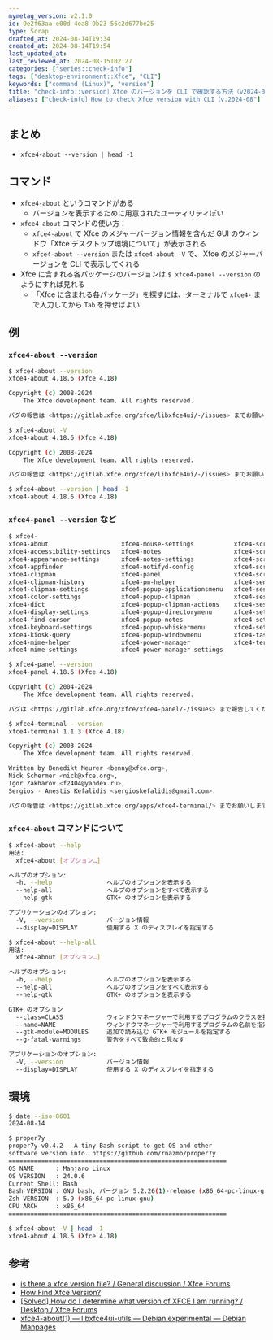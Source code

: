 ```yaml
---
mymetag_version: v2.1.0
id: 9e2f63aa-e00d-4ea8-9b23-56c2d677be25
type: Scrap
drafted_at: 2024-08-14T19:34
created_at: 2024-08-14T19:54
last_updated_at:
last_reviewed_at: 2024-08-15T02:27
categories: ["series::check-info"]
tags: ["desktop-environment::Xfce", "CLI"]
keywords: ["command (Linux)", "version"]
title: "check-info::version］Xfce のバージョンを CLI で確認する方法（v2024-08"
aliases: ["check-info］How to check Xfce version with CLI（v.2024-08"]
---
```


## まとめ

- `xfce4-about --version | head -1`

## コマンド

- `xfce4-about` というコマンドがある
    - バージョンを表示するために用意されたユーティリティぽい
- `xfce4-about` コマンドの使い方：
    - `xfce4-about` で Xfce のメジャーバージョン情報を含んだ GUI のウィンドウ「Xfce デスクトップ環境について」が表示される
    - `xfce4-about --version` または `xfce4-about -V` で、 Xfce のメジャーバージョンを CLI で表示してくれる
- Xfce に含まれる各パッケージのバージョンは `$ xfce4-panel --version` のようにすれば見れる 
    - 「Xfce に含まれる各パッケージ」を探すには、ターミナルで `xfce4-` まで入力してから `Tab` を押せばよい

## 例

### `xfce4-about --version`

```bash
$ xfce4-about --version
xfce4-about 4.18.6 (Xfce 4.18)

Copyright (c) 2008-2024
	The Xfce development team. All rights reserved.

バグの報告は <https://gitlab.xfce.org/xfce/libxfce4ui/-/issues> までお願いします

$ xfce4-about -V
xfce4-about 4.18.6 (Xfce 4.18)

Copyright (c) 2008-2024
	The Xfce development team. All rights reserved.

バグの報告は <https://gitlab.xfce.org/xfce/libxfce4ui/-/issues> までお願いします。

$ xfce4-about --version | head -1
xfce4-about 4.18.6 (Xfce 4.18)
```

### `xfce4-panel --version` など

```bash
$ xfce4-
xfce4-about                    xfce4-mouse-settings           xfce4-screensaver
xfce4-accessibility-settings   xfce4-notes                    xfce4-screensaver-command
xfce4-appearance-settings      xfce4-notes-settings           xfce4-screensaver-configure
xfce4-appfinder                xfce4-notifyd-config           xfce4-screensaver-preferences
xfce4-clipman                  xfce4-panel                    xfce4-screenshooter
xfce4-clipman-history          xfce4-pm-helper                xfce4-sensors
xfce4-clipman-settings         xfce4-popup-applicationsmenu   xfce4-session
xfce4-color-settings           xfce4-popup-clipman            xfce4-session-logout
xfce4-dict                     xfce4-popup-clipman-actions    xfce4-session-settings
xfce4-display-settings         xfce4-popup-directorymenu      xfce4-set-wallpaper
xfce4-find-cursor              xfce4-popup-notes              xfce4-settings-editor
xfce4-keyboard-settings        xfce4-popup-whiskermenu        xfce4-settings-manager
xfce4-kiosk-query              xfce4-popup-windowmenu         xfce4-taskmanager
xfce4-mime-helper              xfce4-power-manager            xfce4-terminal
xfce4-mime-settings            xfce4-power-manager-settings

$ xfce4-panel --version
xfce4-panel 4.18.6 (Xfce 4.18)

Copyright (c) 2004-2024
	The Xfce development team. All rights reserved.

バグは <https://gitlab.xfce.org/xfce/xfce4-panel/-/issues> まで報告してください。

$ xfce4-terminal --version
xfce4-terminal 1.1.3 (Xfce 4.18)

Copyright (c) 2003-2024
	The Xfce development team. All rights reserved.

Written by Benedikt Meurer <benny@xfce.org>,
Nick Schermer <nick@xfce.org>,
Igor Zakharov <f2404@yandex.ru>,
Sergios - Anestis Kefalidis <sergioskefalidis@gmail.com>.

バグの報告は <https://gitlab.xfce.org/apps/xfce4-terminal/> までお願いします。
```

### `xfce4-about` コマンドについて

```bash
$ xfce4-about --help
用法:
  xfce4-about [オプション…]

ヘルプのオプション:
  -h, --help               ヘルプのオプションを表示する
  --help-all               ヘルプのオプションをすべて表示する
  --help-gtk               GTK+ のオプションを表示する

アプリケーションのオプション:
  -V, --version            バージョン情報
  --display=DISPLAY        使用する X のディスプレイを指定する

$ xfce4-about --help-all
用法:
  xfce4-about [オプション…]

ヘルプのオプション:
  -h, --help               ヘルプのオプションを表示する
  --help-all               ヘルプのオプションをすべて表示する
  --help-gtk               GTK+ のオプションを表示する

GTK+ のオプション
  --class=CLASS            ウィンドウマネージャーで利用するプログラムのクラスを指定する
  --name=NAME              ウィンドウマネージャーで利用するプログラムの名前を指定する
  --gtk-module=MODULES     追加で読み込む GTK+ モジュールを指定する
  --g-fatal-warnings       警告をすべて致命的と見なす

アプリケーションのオプション:
  -V, --version            バージョン情報
  --display=DISPLAY        使用する X のディスプレイを指定する
```

## 環境

```bash
$ date --iso-8601
2024-08-14

$ proper7y
proper7y v0.4.2 - A tiny Bash script to get OS and other
software version info. https://github.com/rnazmo/proper7y
============================================================
OS NAME      : Manjaro Linux
OS VERSION   : 24.0.6
Current Shell: Bash
Bash VERSION : GNU bash, バージョン 5.2.26(1)-release (x86_64-pc-linux-gnu)
Zsh VERSION  : 5.9 (x86_64-pc-linux-gnu)
CPU ARCH     : x86_64
============================================================

$ xfce4-about -V | head -1
xfce4-about 4.18.6 (Xfce 4.18)
```

## 参考

- [is there a xfce version file? / General discussion / Xfce Forums](https://forum.xfce.org/viewtopic.php?pid=31188#p31188)
- [How Find Xfce Version?](http://xahlee.info/linux/linux_find_xfce_version.html)
- [[Solved] How do I determine what version of XFCE I am running? / Desktop / Xfce Forums](https://forum.xfce.org/viewtopic.php?id=6189)
- [xfce4-about(1) — libxfce4ui-utils — Debian experimental — Debian Manpages](https://manpages.debian.org/experimental/libxfce4ui-utils/xfce4-about.1.en.html)
